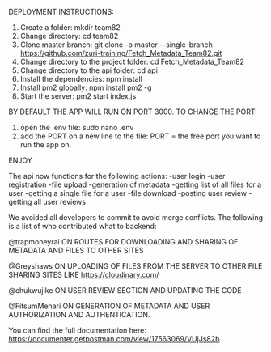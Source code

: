 DEPLOYMENT INSTRUCTIONS:
1. Create a folder: mkdir team82
2. Change directory: cd team82
3. Clone master branch: git clone -b master --single-branch https://github.com/zuri-training/Fetch_Metadata_Team82.git
4. Change directory to the project folder: cd Fetch_Metadata_Team82
5. Change directory to the api folder: cd api
6. Install the dependencies: npm install
7. Install pm2 globally: npm install pm2 -g
8. Start the server: pm2 start index.js

BY DEFAULT THE APP WILL RUN ON PORT 3000.
TO CHANGE THE PORT:
1. open the .env file: sudo nano .env
2. add the PORT on a new line to the file: PORT = the free port you want to run the app on.




ENJOY







The api now functions for the following actions:
	-user login
	-user registration
	-file upload
	-generation of metadata
	-getting list of all files for a user
	-getting a single file for a user
	-file download
	-posting user review
	-getting all user reviews


We avoided all developers to commit to avoid merge conflicts. The following is a list of who contributed what to backend:

@trapmoneyrai ON ROUTES FOR DOWNLOADING AND SHARING OF METADATA AND FILES TO OTHER SITES

@Greyshaws ON UPLOADING OF FILES FROM THE SERVER TO OTHER FILE SHARING SITES LIKE https://cloudinary.com/

@chukwujike ON USER REVIEW SECTION AND UPDATING THE CODE

@FitsumMehari ON GENERATION OF METADATA AND USER AUTHORIZATION AND AUTHENTICATION.


You can find the full documentation here:
https://documenter.getpostman.com/view/17563069/VUjJs82b
